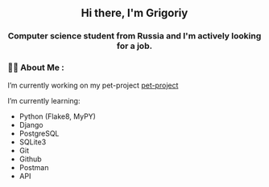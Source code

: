 <h2 align="center">Hi there, I'm Grigoriy</a> 
<h3 align="center">Computer science student from Russia and I'm actively looking for a job.</h3>

### :man_technologist: About Me :

I’m currently working on my pet-project [pet-project](https://github.com/forgitaccaunt/vault_98)

I’m currently learning:
- Python (Flake8, MyPY)
- Django
- PostgreSQL
- SQLite3
- Git
- Github
- Postman
- API
